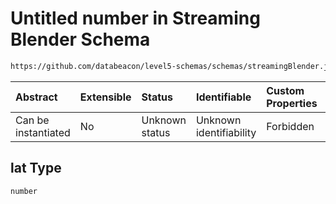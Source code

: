 # Untitled number in Streaming Blender Schema

```txt
https://github.com/databeacon/level5-schemas/schemas/streamingBlender.json#/properties/flights/properties/synced/properties/location/properties/lat
```



| Abstract            | Extensible | Status         | Identifiable            | Custom Properties | Additional Properties | Access Restrictions | Defined In                                                                 |
| :------------------ | :--------- | :------------- | :---------------------- | :---------------- | :-------------------- | :------------------ | :------------------------------------------------------------------------- |
| Can be instantiated | No         | Unknown status | Unknown identifiability | Forbidden         | Allowed               | none                | [blender.schema.json\*](../out/blender.schema.json "open original schema") |

## lat Type

`number`
